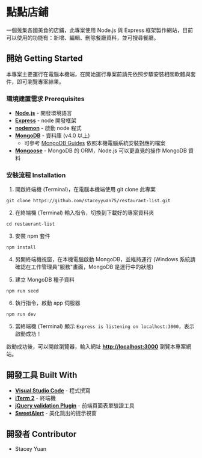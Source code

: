 # 點點店鋪

一個蒐集各國美食的店鋪，此專案使用 Node.js 與 Express 框架製作網站，目前可以使用的功能有：新增、編輯、刪除餐廳資料，並可搜尋餐廳。

## 開始 Getting Started

本專案主要運行在電腦本機端，在開始運行專案前請先依照步驟安裝相關軟體與套件，即可瀏覽專案結果。

### 環境建置需求 Prerequisites

- **[Node.js](https://nodejs.org/)** - 開發環境語言
- **[Express](https://www.npmjs.com/package/express)** - node 開發框架
- **[nodemon](https://nodemon.io/)** - 啟動 node 程式
- **[MongoDB](https://www.mongodb.com/)** - 資料庫 (v4.0 以上)
  - 可參考 [MongoDB Guides](https://docs.mongodb.com/guides/server/install/) 依照本機電腦系統安裝對應的檔案
- **[Mongoose](https://mongoosejs.com/)** - MongoDB 的 ORM，Node.js 可以更直覺的操作 MongoDB 資料

### 安裝流程 Installation

1. 開啟終端機 (Terminal)，在電腦本機端使用 git clone 此專案

```
git clone https://github.com/staceyyuan75/restaurant-list.git
```

2. 在終端機 (Terminal) 輸入指令，切換到下載好的專案資料夾

```
cd restaurant-list
```

3. 安裝 npm 套件

```
npm install
```

4. 另開終端機視窗，在本機電腦啟動 MongoDB，並維持運行 (Windows 系統請確認在工作管理員"服務"畫面，MongoDB 是運行中的狀態)

5. 建立 MongoDB 種子資料

```
npm run seed
```

6. 執行指令，啟動 app 伺服器

```
npm run dev
```

5. 當終端機 (Terminal) 顯示 `Express is listening on localhost:3000`，表示啟動成功！

啟動成功後，可以開啟瀏覽器，輸入網址 **[http://localhost:3000](http://localhost:3000)** 瀏覽本專案網站。

## 開發工具 Built With

- **[Visual Studio Code](https://visualstudio.microsoft.com/)** - 程式撰寫
- **[iTerm 2](https://iterm2.com/)** - 終端機
- **[jQuery validation Plugin](https://jqueryvalidation.org/)** - 前端頁面表單驗證工具
- **[SweetAlert](https://sweetalert.js.org/)** - 美化跳出的提示視窗

## 開發者 Contributor

- Stacey Yuan
